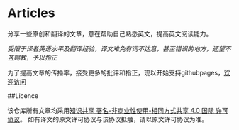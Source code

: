 # Articles
分享一些原创和翻译的文章，意在帮助自己熟悉英文，提高英文阅读能力。

*受限于译者英语水平及翻译经验，译文难免有词不达意，甚至错误的地方，还望不吝赐教，予以指正*

为了提高文章的传播率，接受更多的批评和指正，现以开始支持githubpages，[欢迎访问](https:dracarys.github.io)


##Licence

该仓库所有文章均采用[知识共享 署名-非商业性使用-相同方式共享 4.0 国际 许可协议](http://creativecommons.org/licenses/by-nc-sa/4.0/)。
如有译文的原文许可协议与该协议抵触，请以原文许可协议为准。
